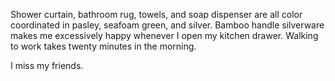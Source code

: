 <!--
title: Catching life by the tail
created: 10 March 2007 - 11:37 am
updated: 10 March 2007 - 11:37 am
slug: end-of-life
tags: life
-->

Shower curtain, bathroom rug, towels, and soap dispenser are all color
coordinated in pasley, seafoam green, and silver. Bamboo handle silverware
makes me excessively happy whenever I open my kitchen drawer. Walking to work
takes twenty minutes in the morning.

I miss my friends.


[noanon]: http://searchlores.org/noanon.htm "Searchlores: Anonymity lores"
